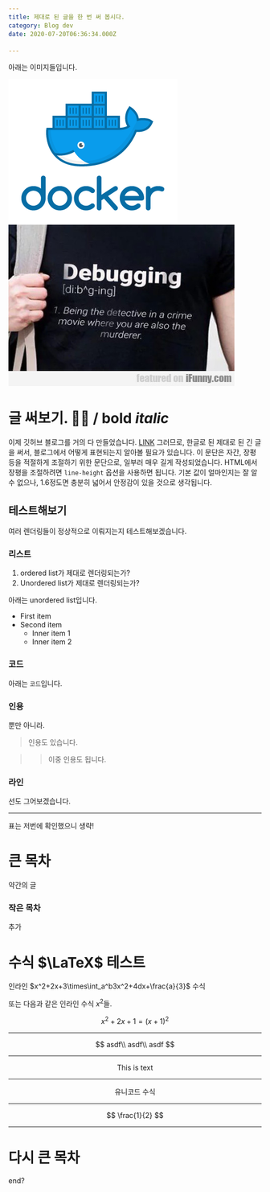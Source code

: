 ```yaml
---
title: 제대로 된 글을 한 번 써 봅시다.
category: Blog dev
date: 2020-07-20T06:36:34.000Z

---
```


아래는 이미지들입니다.

![ALT TEXT1](./docker_facebook_share.png)
![ALT TEXT2](./debugging.jpg)

# 글 써보기. 👳‍♂️ / **bold** _italic_

이제 깃허브 블로그를 거의 다 만들었습니다. [LINK](link) 그러므로, 한글로 된 제대로 된 긴 글을 써서, 블로그에서 어떻게 표현되는지 알아볼 필요가 있습니다. 이 문단은 자간, 장평 등을 적절하게 조절하기 위한 문단으로, 일부러 매우 길게 작성되었습니다. HTML에서 장평을 조절하려면 `line-height` 옵션을 사용하면 됩니다. 기본 값이 얼마인지는 잘 알 수 없으나, 1.6정도면 충분히 넓어서 안정감이 있을 것으로 생각됩니다.

## 테스트해보기

여러 렌더링들이 정상적으로 이뤄지는지 테스트해보겠습니다.

### 리스트

1. ordered list가 제대로 렌더링되는가?
2. Unordered list가 제대로 렌더링되는가?

아래는 unordered list입니다.

- First item
- Second item
  - Inner item 1
  - Inner item 2

### 코드

아래는 `코드`입니다.

### 인용

뿐만 아니라.

> 인용도 있습니다.

> > 이중 인용도 됩니다.

### 라인

선도 그어보겠습니다.

---

표는 저번에 확인했으니 생략!

# 큰 목차

약간의 글

### 작은 목차

추가

# 수식 $\LaTeX$ 테스트

인라인 $x^2+2x+3\times\int_a^b3x^2+4dx+\frac{a}{3}$ 수식

또는 다음과 같은 인라인 수식 $x^2$들.

$$
x^2+2x+1=(x+1)^2
$$

---

$$
asdf\\
asdf\\
asdf
$$

---

$$
\text{This is text}
$$

---

$$
\text{유니코드 수식}
$$

---

$$
\frac{1}{2}
$$

---



# 다시 큰 목차

end?
